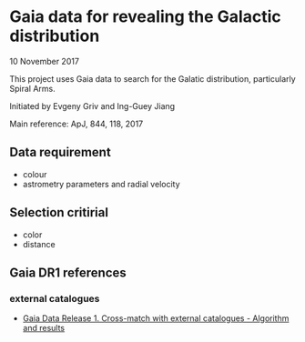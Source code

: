 # Gaia data for revealing the Galactic distribution

10 November 2017 

This project uses Gaia data to search for the Galatic distribution, particularly Spiral Arms.

Initiated by Evgeny Griv and Ing-Guey Jiang

Main reference: ApJ, 844, 118, 2017

## Data requirement

- colour
- astrometry parameters and radial velocity

## Selection critirial

- color
- distance

## Gaia DR1 references

### external catalogues

- [Gaia Data Release 1. Cross-match with external catalogues - Algorithm and results](https://arxiv.org/abs/1710.06739)

